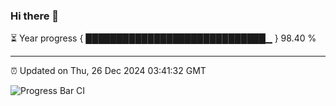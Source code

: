 ### Hi there 👋

⏳ Year progress { █████████████████████████████▁ } 98.40 %

---

⏰ Updated on Thu, 26 Dec 2024 03:41:32 GMT

![Progress Bar CI](https://github.com/IshwaranRudhara/GIT-ACTION/workflows/Progress%20Bar%20CI/badge.svg)
